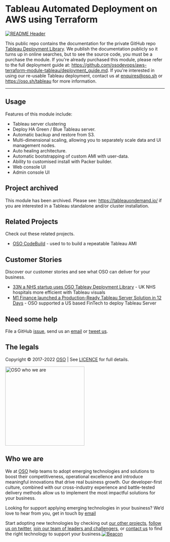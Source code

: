 
<!-- markdownlint-disable -->
# Tableau Automated Deployment on AWS using Terraform


<!-- markdownlint-restore -->

[![README Header][readme_header_img]][readme_header_link]

<!--




  ** DO NOT EDIT THIS FILE
  **
  ** This file was automatically generated by the `build-harness`.
  ** 1) Make all changes to `README.yaml`
  ** 2) Run `make init` (you only need to do this once)
  ** 3) Run`make readme` to rebuild this file.
  **
  ** (We maintain HUNDREDS of open source projects. This is how we maintain our sanity.)
  **





-->
This public repo contains the documentation for the private GitHub repo [Tableau Deployment Library](https://github.com/osodevops/aws-terraform-module-tableau). We publish the documentation publicly so it turns up in online searches, but to see the source code, you must be a purchase the module. If you're already purchased this module, please refer to the full deployment guide at: https://github.com/osodevops/aws-terraform-module-tableau/deployment_guide.md. If you're interested in using our re-usable Tableau deployment, contact us at enquires@oso.sh or https://oso.sh/tableau for more information.

---






## Usage

Features of this module include:
  - Tableau server clustering
  - Deploy HA Green / Blue Tableau server.
  - Automatic backup and restore from S3.
  - Multi-dimensional scaling, allowing you to separately scale data and UI management nodes.
  - Auto healing architecture.
  - Automatic bootstrapping of custom AMI with user-data.
  - Ability to customised install with Packer builder.
  - Web console UI
  - Admin console UI



## Project archived

This module has been archived. Please see: https://tableauondemand.io/ if you are interested in a Tableau standalone and/or cluster installation.


## Related Projects

Check out these related projects.

- [OSO CodeBuild](https://github.com/osodevops/aws-terraform-module-codebuild-packer) - used to to build a repeatable Tableau AMI



## Customer Stories

Discover our customer stories and see what OSO can deliver for your business.

- [33N a NHS startup uses OSO Tableay Deployment Library](https://oso.sh/case-studies/how-33n-enabled-real-time-nhs-data-visualisation/) - UK NHS hospitals more efficient with Tableau visuals
- [M1 Finance launched a Production-Ready Tableau Server Solution in 12 Days](https://oso.sh/case-studies/how-oso-helped-m1-to-launch-a-production-ready-tableau-server-solution-in-12-days/) - OSO supported a US based FinTech to deploy Tableau Server



## Need some help

File a GitHub [issue](https://github.com/osodevops/aws-terraform-module-tableau-public/issues), send us an [email][email] or [tweet us][twitter].

## The legals

Copyright © 2017-2022 [OSO](https://oso.sh) | See [LICENCE](LICENSE) for full details.

[<img src="https://oso-public-resources.s3.eu-west-1.amazonaws.com/oso-logo-green.png" alt="OSO who we are" width="250"/>](https://oso.sh/who-we-are/)

## Who we are

We at [OSO][website] help teams to adopt emerging technologies and solutions to boost their competitiveness, operational excellence and introduce meaningful innovations that drive real business growth. Our developer-first culture, combined with our cross-industry experience and battle-tested delivery methods allow us to implement the most impactful solutions for your business.

Looking for support applying emerging technologies in your business? We’d love to hear from you, get in touch by [email][email]

Start adopting new technologies by checking out [our other projects][github], [follow us on twitter][twitter], [join our team of leaders and challengers][careers], or [contact us][contact] to find the right technology to support your business.[![Beacon][beacon]][website]

  [logo]: https://oso-public-resources.s3.eu-west-1.amazonaws.com/oso-logo-green.png
  [website]: https://oso.sh?utm_source=github&utm_medium=readme&utm_campaign=osodevops/aws-terraform-module-tableau-public&utm_content=website
  [github]: https://github.com/osodevops?utm_source=github&utm_medium=readme&utm_campaign=osodevops/aws-terraform-module-tableau-public&utm_content=github
  [careers]: https://oso.sh/careers/?utm_source=github&utm_medium=readme&utm_campaign=osodevops/aws-terraform-module-tableau-public&utm_content=careers
  [contact]: https://oso.sh/contact/?utm_source=github&utm_medium=readme&utm_campaign=osodevops/aws-terraform-module-tableau-public&utm_content=contact
  [linkedin]: https://www.linkedin.com/company/oso-devops?utm_source=github&utm_medium=readme&utm_campaign=osodevops/aws-terraform-module-tableau-public&utm_content=linkedin
  [twitter]: https://twitter.com/osodevops?utm_source=github&utm_medium=readme&utm_campaign=osodevops/aws-terraform-module-tableau-public&utm_content=twitter
  [email]: mailto:enquiries@oso.sh?utm_source=github&utm_medium=readme&utm_campaign=osodevops/aws-terraform-module-tableau-public&utm_content=email
  [readme_header_img]: https://oso-public-resources.s3.eu-west-1.amazonaws.com/oso-animation.gif
  [readme_header_link]: https://oso.sh/what-we-do/?utm_source=github&utm_medium=readme&utm_campaign=osodevops/aws-terraform-module-tableau-public&utm_content=readme_header_link
  [beacon]: https://github-analyics.ew.r.appspot.com/G-WV0Q3HYW08/osodevops/aws-terraform-module-tableau-public?pixel&cs=github&cm=readme&an=aws-terraform-module-tableau-public

